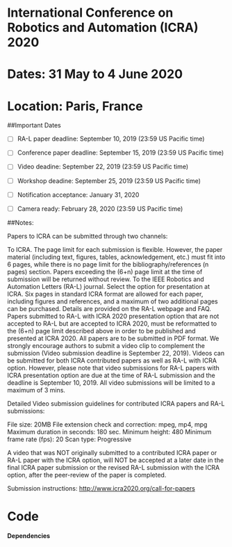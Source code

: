 # International Conference on Robotics and Automation (ICRA) 2020
# Dates: 31 May to 4 June 2020
# Location: Paris, France

##Important Dates
- [ ] RA-L paper deadline: September 10, 2019 (23:59 US Pacific time)
- [ ] Conference paper deadline: September 15, 2019 (23:59 US Pacific time)
- [ ] Video deadine: September 22, 2019 (23:59 US Pacific time)
- [ ] Workshop deadine: September 25, 2019 (23:59 US Pacific time)
- [ ] Notification acceptance: January 31, 2020
- [ ] Camera ready: February 28, 2020 (23:59 US Pacific time)


##Notes:

Papers to ICRA can be submitted through two channels:

To ICRA. The page limit for each submission is flexible. However, the paper material (including text, figures, tables, acknowledgement, etc.) must fit into 6 pages, while there is no page limit for the bibliography/references (n pages) section. Papers exceeding the (6+n) page limit at the time of submission will be returned without review.
To the IEEE Robotics and Automation Letters (RA-L) journal. Select the option for presentation at ICRA. Six pages in standard ICRA format are allowed for each paper, including figures and references, and a maximum of two additional pages can be purchased. Details are provided on the RA-L webpage and FAQ. Papers submitted to RA-L with ICRA 2020 presentation option that are not accepted to RA-L but are accepted to ICRA 2020, must be reformatted to the (6+n) page limit described above in order to be published and presented at ICRA 2020.
All papers are to be submitted in PDF format. We strongly encourage authors to submit a video clip to complement the submission (Video submission deadline is September 22, 2019). Videos can be submitted for both ICRA contributed papers as well as RA-L with ICRA option. However, please note that video submissions for RA-L papers with ICRA presentation option are due at the time of RA-L submission and the deadline is September 10, 2019. All video submissions will be limited to a maximum of 3 mins.

Detailed Video submission guidelines for contributed ICRA papers and RA-L submissions:

File size: 20MB
File extension check and correction: mpeg, mp4, mpg
Maximum duration in seconds: 180 sec.
Minimum height: 480
Minimum frame rate (fps): 20
Scan type: Progressive

A video that was NOT originally submitted to a contributed ICRA paper or RA-L paper with the ICRA option, will NOT be accepted at a later date in the final ICRA paper submission or the revised RA-L submission with the ICRA option, after the peer-review of the paper is completed.


Submission instructions: http://www.icra2020.org/call-for-papers


# Code

#### Dependencies
